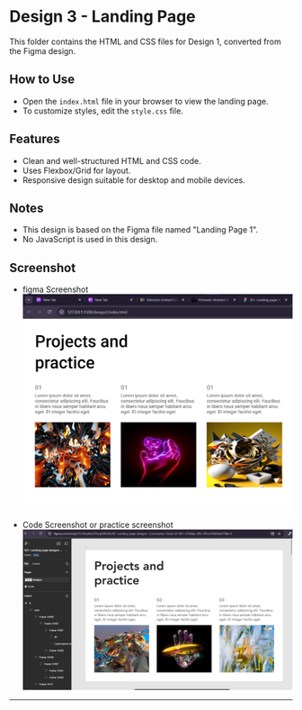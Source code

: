 # Design 3 - Landing Page

This folder contains the HTML and CSS files for Design 1, converted from the Figma design.

## How to Use

- Open the `index.html` file in your browser to view the landing page.
- To customize styles, edit the `style.css` file.

## Features

- Clean and well-structured HTML and CSS code.
- Uses Flexbox/Grid for layout.
- Responsive design suitable for desktop and mobile devices.

## Notes

- This design is based on the Figma file named "Landing Page 1".
- No JavaScript is used in this design.

## Screenshot
- figma Screenshot
![Design 3 Screenshot](/assets/design3/Screenshot%202025-05-23%20095921.png)

- Code Screenshot or practice screenshot
![Design 3 Screenshot](/assets/design3/Screenshot%202025-05-23%20100057.png)

---

